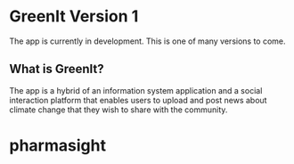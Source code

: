 # GreenIt Version 1
The app is currently in development. This is one of many versions to come. 

## What is GreenIt? 

The app is a hybrid of an information system application and a social interaction platform that enables users to upload and post news about climate change that they wish to share with the community.
# pharmasight
